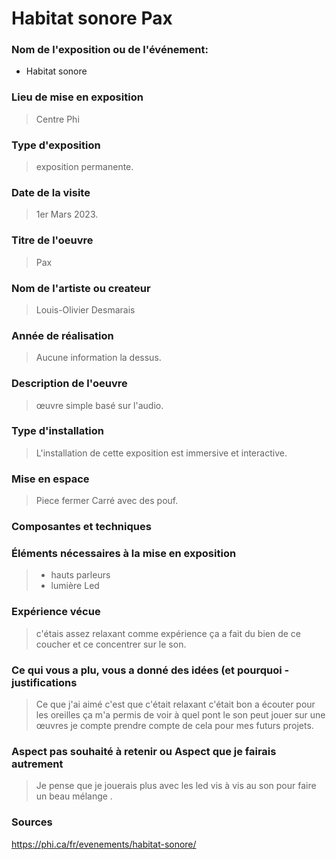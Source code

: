 # Habitat sonore Pax

### Nom de l'exposition ou de l'événement:

- Habitat sonore

### Lieu de mise en exposition

> Centre Phi  

### Type d'exposition 

> exposition permanente. 

### Date de la visite

> 1er Mars 2023.

### Titre de l'oeuvre

> Pax

### Nom de l'artiste ou createur

> Louis-Olivier Desmarais

### Année de réalisation

> Aucune information la dessus.

### Description de l'oeuvre
> œuvre simple basé sur l'audio.

### Type d'installation

> L'installation de cette exposition est immersive et interactive. 

### Mise en espace

> Piece fermer Carré avec des pouf.

### Composantes et techniques

### Éléments nécessaires à la mise en exposition
> - hauts parleurs
> - lumière Led
### Expérience vécue
  > c'étais assez relaxant comme expérience ça a fait du bien de ce coucher et ce concentrer sur le son.

### Ce qui vous a plu, vous a donné des idées (et pourquoi - justifications
> Ce que j'ai aimé c'est que c'était relaxant c'était bon a écouter pour les oreilles ça m'a permis de voir à quel pont le son peut jouer sur une œuvres je compte prendre compte de cela pour mes futurs projets.

### Aspect pas souhaité à retenir ou Aspect que je fairais autrement

> Je pense que je jouerais plus avec les led vis à vis au son pour faire un beau mélange .

### Sources

https://phi.ca/fr/evenements/habitat-sonore/



